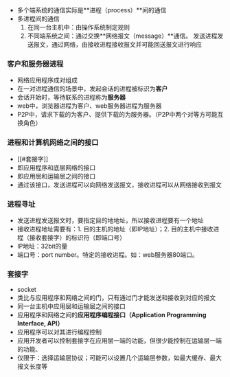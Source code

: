 - 多个端系统的通信实际是**进程（process）**间的通信
- 多进程间的通信
	1. 在同一台主机中：由操作系统制定规则
	2. 不同端系统之间：通过交换**网络报文（message）**通信。
		发送进程发送报文，通过网络，由接收进程接收报文并可能回送报文进行响应
		
### 客户和服务器进程
- 网络应用程序成对组成
- 在一对进程通信的场景中，发起会话的进程被标识为**客户**
- 会话开始时，等待联系的进程称为**服务器**
- web中，浏览器进程为客户、web服务器进程为服务器
- P2P中，请求下载的为客户、提供下载的为服务器。（P2P中两个对等方可能互换角色）

### 进程和计算机网络之间的接口
- [[#套接字]]
- 即应用程序和底层网络的接口
- 即应用层和运输层之间的接口
- 通过该接口，发送进程可以向网络发送报文，接收进程可以从网络接收到报文

### 进程寻址
- 发送进程发送报文时，要指定目的地地址，所以接收进程要有一个地址
- 接收进程地址需要有：1. 目的主机的地址（即IP地址）；2. 目的主机中接收进程（接收套接字）的标识符（即端口号）
- IP地址：32bit的量
- 端口号：port number。特定的接收进程。如：web服务器80端口。

### 套接字
- socket
- 类比与应用程序和网络之间的门，只有通过门才能发送和接收到对应的报文
- 同一台主机中应用层和运输层之间的接口
- 应用程序和网络之间的**应用程序编程接口（Application Programming Interface, API）**
-  应用程序可以对其进行编程控制
-  应用开发者可以控制套接字在应用层一端的功能，但很少能控制在运输层一端的功能、
-  仅限于：选择运输层协议；可能可以设置几个运输层参数，如最大缓存、最大报文长度等

